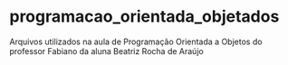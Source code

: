 # programacao_orientada_objetados
Arquivos utilizados na aula de Programação Orientada a Objetos do professor Fabiano da aluna Beatriz Rocha de Araújo
